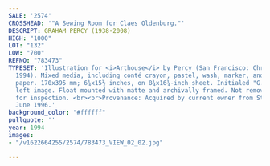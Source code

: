 ```yaml
---
SALE: '2574'
CROSSHEAD: '"A Sewing Room for Claes Oldenburg."'
DESCRIPT: GRAHAM PERCY (1938-2008)
HIGH: "1000"
LOT: "132"
LOW: "700"
REFNO: "783473"
TYPESET: 'Illustration for <i>Arthouse</i> by Percy (San Francisco: Chronicle Books,
  1994). Mixed media, including conté crayon, pastel, wash, marker, and collage on
  paper. 170x395 mm; 6¾x15½ inches, on 8¾x16¾-inch sheet. Initialed "G.P." in lower
  left image. Float mounted with matte and archivally framed. Not removed from frame
  for inspection. <br><br>Provenance: Acquired by current owner from Storyopolis,
  June 1996.'
background_color: "#ffffff"
pullquote: ''
year: 1994
images:
- "/v1622664255/2574/783473_VIEW_02_02.jpg"

---
```


